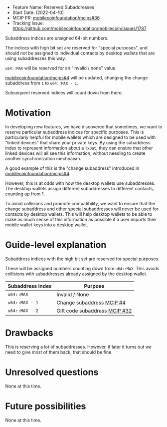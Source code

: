 - Feature Name: Reserved Subaddresses
- Start Date: (2022-04-10)
- MCIP PR: [mobilecoinfoundation/mcips#36](https://github.com/mobilecoinfoundation/mcips/pull/36)
- Tracking Issue: https://github.com/mobilecoinfoundation/mobilecoin/issues/1787

[summary]: #summary

Subaddress indices are unsigned 64-bit numbers.

The indices with high bit set are reserved for "special purposes", and should
not be assigned to individual contacts by desktop wallets that are using subaddresses this way.

`u64::MAX` will be reserved for an "invalid / none" value.

[mobilecoinfoundation/mcips#4](https://github.com/mobilecoinfoundation/mcips/pull/4) will be updated,
changing the change subaddress from `1` to `u64::MAX - 1`.

Subsequent reserved indices will count down from there.

# Motivation
[motivation]: #motivation

In developing new features, we have discovered that sometimes, we want to reserve particular subaddress
indices for specific purposes. This is particularly helpful for mobile wallets which are designed to
be used with "linked devices" that share your private keys. By using the subaddress index to represent
information about a `TxOut`, they can ensure that other linked devices will all see this information,
without needing to create another synchronization mechnaism.

A good example of this is the "change subaddress" introduced in
[mobilecoinfoundation/mcips#4](https://github.com/mobilecoinfoundation/mcips/pull/4).

However, this is at odds with how the desktop wallets use subaddresses. The desktop wallets
assign different subaddresses to different contacts, counting up from 1.

To avoid collisions and promote compatibility, we want to ensure that the change subaddress and other
special subaddresses will never be used for contacts by desktop wallets. This will help desktop wallets
to be able to make as much sense of this information as possible if a user imports their mobile wallet keys
into a desktop wallet.

# Guide-level explanation
[guide-level-explanation]: #guide-level-explanation

Subaddress indices with the high bit set are reserved for special purposes.

These will be assigned numbers counting down from `u64::MAX`. This avoids collisions
with subaddresses already assigned by the desktop wallet.

| Subaddress index | Purpose         |
| ---------------- | --------------- |
| `u64::MAX`       | Invalid / None      |
| `u64::MAX - 1`   | Change subaddress [MCIP #4](https://github.com/mobilecoinfoundation/mcips/pull/4)      |
| `u64::MAX - 2`   | Gift code subaddress [MCIP #32](https://github.com/mobilecoinfoundation/mcips/pull/32) |

# Drawbacks
[drawbacks]: #drawbacks

This is reserving a lot of subaddresses. However, if later it turns out we need to
give most of them back, that should be fine.

# Unresolved questions
[unresolved-questions]: #unresolved-questions

None at this time.

# Future possibilities
[future-possibilities]: #future-possibilities

None at this time.
